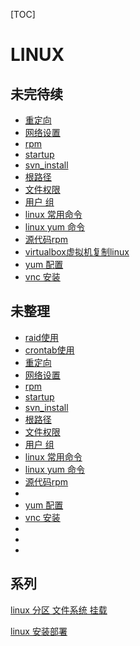 [TOC]

# LINUX



## 未完待续

- [重定向](../20170601/linux_重定向.md)
- [网络设置](../20170601/linux_network.md)
- [rpm](../20170601/linux_rpm.md)
- [startup](../20170601/linux_startup.md)
- [svn_install](../20170601/linux_svn_install.md)
- [根路径](../20170601/linux_根目录_说明.md)
- [文件权限](../20170601/linux_authorization.md)
- [用户 组](../20170601/linux_user_group.md)
- [linux 常用命令](../20170502/linux_常用命令.md)
- [linux yum 命令](../20170502/linux_yum_config.md)
- [源代码rpm](../20170601/LINUX_源代码_RPM_区别联系.md)
- [virtualbox虚拟机复制linux](../20170601/linux_virtualbox_copy.md)
- [yum 配置](../20170601/linux_yum_配置.md)
- [vnc 安装](../20170601/linux_vnc_install.md)



## 未整理

- [raid使用](../20170627/linux_raid.md)
- [crontab使用](../20170601/linux_crontab.md)
- [重定向](../20170601/linux_重定向.md)
- [网络设置](../20170601/linux_network.md)
- [rpm](../20170601/linux_rpm.md)
- [startup](../20170601/linux_startup.md)
- [svn_install](../20170601/linux_svn_install.md)
- [根路径](../20170601/linux_根目录_说明.md)
- [文件权限](../20170601/linux_authorization.md)
- [用户 组](../20170601/linux_user_group.md)
- [linux 常用命令](../20170502/linux_常用命令.md)
- [linux yum 命令](../20170502/linux_yum_config.md)
- [源代码rpm](../20170601/LINUX_源代码_RPM_区别联系.md)
- 
- [yum 配置](../20170601/linux_yum_配置.md)
- [vnc 安装](../20170601/linux_vnc_install.md)
- 
- 
- 

## 系列

[linux 分区  文件系统 挂载](../20180718/linux_分区_文件系统_挂载.md)

[linux 安装部署](../20170601/LINUX_INSTALL.md)









